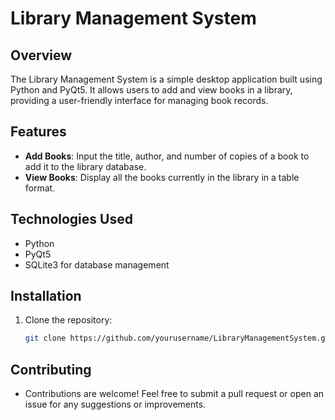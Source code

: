 # Library Management System

## Overview
The Library Management System is a simple desktop application built using Python and PyQt5. It allows users to add and view books in a library, providing a user-friendly interface for managing book records.

## Features
- **Add Books**: Input the title, author, and number of copies of a book to add it to the library database.
- **View Books**: Display all the books currently in the library in a table format.

## Technologies Used
- Python
- PyQt5
- SQLite3 for database management

## Installation
1. Clone the repository:
   ```bash
   git clone https://github.com/yourusername/LibraryManagementSystem.git

## Contributing
- Contributions are welcome! Feel free to submit a pull request or open an issue for any suggestions or improvements.
